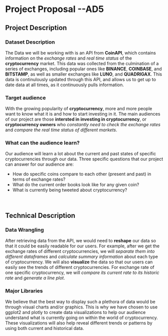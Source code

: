 # Project Proposal --AD5

## Project Description

### Dataset Description
The Data we will be working with is an API from **CoinAPI**, which contains information on the _exchange rates_ and _real time status_ of the **cryptocurrency** market. This data was collected from the culmination of a series of exchanges, including popular ones like **BINANCE**, **COINBASE**, and **BITSTAMP**, as well as smaller exchanges like **LUNO**, and **QUADRIGAX**. This data is continulously updated through this API, and allows us to get up to date data at all times, as it continuously pulls information. 

### Target audience
With the growing popularity of **cryptocurrency**, more and more people want to know what it is and how to start investing in it. The main audiences of our project are those **intersted in investing in cryptocurrency**, or **cryptocurrency owners** who _constantly need to check the exchange rates_ and _compare the real time status of different markets_.

### What can the audience learn?
Our audience will learn a lot about the current and past states of specific cryptocurrencies through our data. Three specific questions that our project can answer for our audience are: 
- How do specific coins compare to each other (present and past) in terms of exchange rates?
- What do the current order books look like for any given coin? 
- What is currently being tweeted about cryptocurrency?


&nbsp;


## Technical Description

### Data Wrangling
After retrieving data from the API, we would need to **reshape** our data so that it could be easily readable for our users. For example, after we get the exchange rates of different cryptocurrencies, we will _separate them into different dataframes_ and _calculate summary information_ about each type of cryptocurrency. We will also **visualize** the data so that our users can easily see the trends of different cryptocurrencies. For exchange rate of one specific cryptocurrency, we will _compare its current rate to its historic rate_ and _generate a line plot_.

### Major Libraries
 
We believe that the best way to display such a plethora of data would be through visual charts and/or graphics. This is why we have chosen to use ggplot2 and plotly to create data visualizations to help our audience understand what is currently going on within the world of cryptocurrency. These visualizations will also help reveal different trends or patterns by using both current and historical data. 